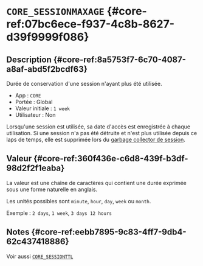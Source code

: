# `CORE_SESSIONMAXAGE`  {#core-ref:07bc6ece-f937-4c8b-8627-d39f9999f086}

## Description  {#core-ref:8a5753f7-6c70-4087-a8af-abd5f2bcdf63}

Durée de conservation d'une session n'ayant plus été utilisée.

*   App : `CORE`
*   Portée : Global
*   Valeur initiale : `1 week`
*   Utilisateur : Non

Lorsqu'une session est utilisée, sa date d'accès est enregistrée à chaque
utilisation. Si une session n'a pas été détruite et n'est plus utilisée depuis
ce laps de temps, elle est supprimée lors du [garbage collector de
session][sessiongc].

## Valeur  {#core-ref:360f436e-c6d8-439f-b3df-98d2f2f1eaba}

La valeur est une chaîne de caractères qui contient une durée exprimée sous une
forme naturelle en anglais.

Les unités possibles sont `minute`, `hour`, `day`, `week` ou `month`.

Exemple : `2 days`, `1 week`, `3 days 12 hours`


## Notes  {#core-ref:eebb7895-9c83-4ff7-9db4-62c437418886}

Voir aussi [`CORE_SESSIONTTL`][sessionttl]

<!-- links -->
[sessionttl]: #core-ref:f8ec257f-45f7-4fee-b37b-9ea251b70e3b
[sessiongc]: #core-ref:143e8a1d-7c75-4707-bcf2-8a96847bb58e

